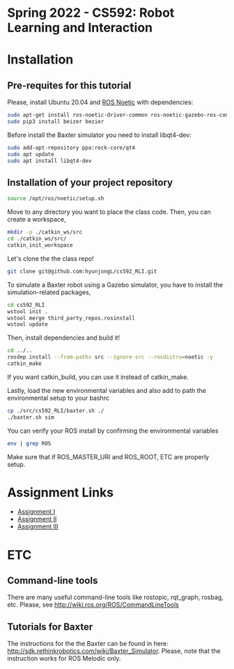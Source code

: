 # Spring 2022 - CS592: Robot Learning and Interaction

# Installation
## Pre-requites for this tutorial
Please, install Ubuntu 20.04 and [ROS Noetic](http://wiki.ros.org/noetic/Installation/Ubuntu) with dependencies:
~~~~bash
sudo apt-get install ros-noetic-driver-common ros-noetic-gazebo-ros-control ros-noetic-gazebo-ros-pkgs ros-noetic-ros-control ros-noetic-control-toolbox ros-noetic-realtime-tools ros-noetic-ros-controllers ros-noetic-xacro -y
sudo pip3 install beizer bezier
~~~~

Before install the Baxter simulator you need to install libqt4-dev:
~~~~bash
sudo add-apt-repository ppa:rock-core/qt4
sudo apt update
sudo apt install libqt4-dev
~~~~

## Installation of your project repository
~~~~bash
source /opt/ros/noetic/setup.sh
~~~~

Move to any directory you want to place the class code. Then, you can create a workspace,
~~~~bash
mkdir -p ./catkin_ws/src
cd ./catkin_ws/src/
catkin_init_workspace
~~~~

Let's clone the the class repo!
~~~~bash
git clone git@github.com:hyunjongL/cs592_RLI.git
~~~~

To simulate a Baxter robot using a Gazebo simulator, you have to install the simulation-related packages,
~~~~bash
cd cs592_RLI
wstool init .
wstool merge third_party_repos.rosinstall
wstool update
~~~~

Then, install dependencies and build it!
~~~~bash
cd ../..
rosdep install --from-paths src --ignore-src --rosdistro=noetic -y
catkin_make
~~~~
If you want catkin_build, you can use it instead of catkin_make.


Lastly, load the new environmental variables and also add to path the environmental setup to your bashrc
~~~~bash
cp ./src/cs592_RLI/baxter.sh ./
./baxter.sh sim
~~~~

You can verify your ROS install by confirming the environmental variables
~~~~bash
env | grep ROS
~~~~

Make sure that if ROS_MASTER_URI and ROS_ROOT, ETC are properly setup. 


# Assignment Links 
- [Assignment I](assignment_1/README.md)
- [Assignment II](assignment_2/README.md)
- [Assignment III]()

# ETC
## Command-line tools
There are many useful command-line tools like rostopic, rqt_graph, rosbag, etc. Please, see http://wiki.ros.org/ROS/CommandLineTools


## Tutorials for Baxter
The instructions for the the Baxter can be found in here:
http://sdk.rethinkrobotics.com/wiki/Baxter_Simulator. Please, note that the instruction works for ROS Melodic only. 


